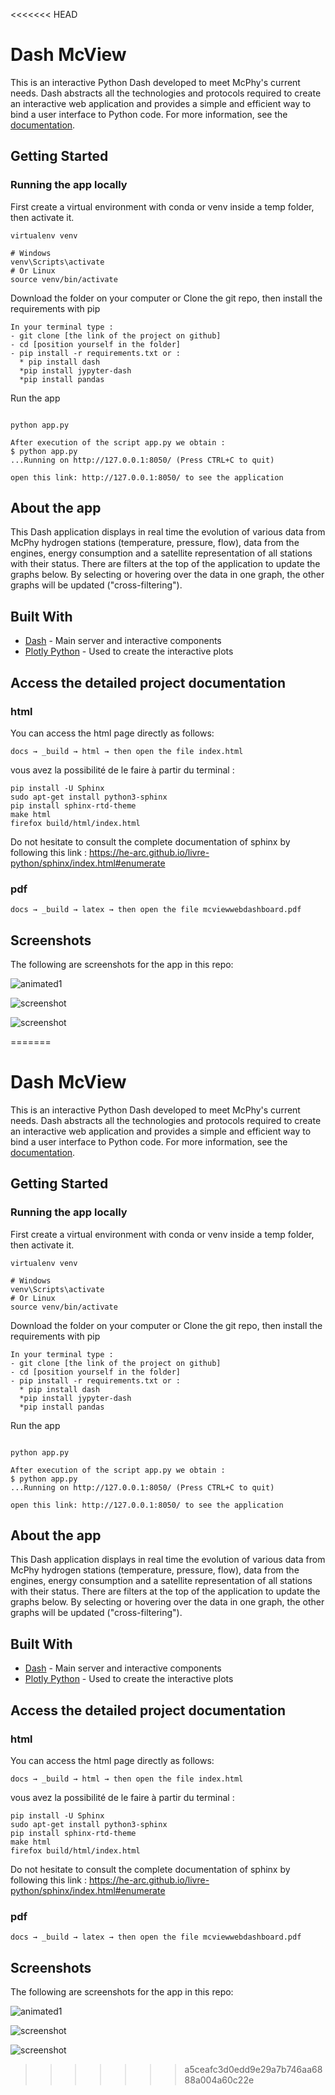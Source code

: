 <<<<<<< HEAD
# Dash McView

This is an interactive Python Dash developed to meet McPhy's current needs.
Dash abstracts all the technologies and protocols required to create an interactive web application and provides a simple and efficient way to bind a user interface to Python code. For more information, see the [documentation](https://plot.ly/dash).

## Getting Started

### Running the app locally

First create a virtual environment with conda or venv inside a temp folder, then activate it.

```
virtualenv venv

# Windows
venv\Scripts\activate
# Or Linux
source venv/bin/activate

```
Download the folder on your computer or
Clone the git repo, then install the requirements with pip

```
In your terminal type :
- git clone [the link of the project on github]
- cd [position yourself in the folder]
- pip install -r requirements.txt or :
  * pip install dash
  *pip install jypyter-dash
  *pip install pandas

```

Run the app

```

python app.py

After execution of the script app.py we obtain :
$ python app.py
...Running on http://127.0.0.1:8050/ (Press CTRL+C to quit)

open this link: http://127.0.0.1:8050/ to see the application

```

## About the app

This Dash application displays in real time the evolution of various data from McPhy hydrogen stations (temperature, pressure, flow), data from the engines, energy consumption and a satellite representation of all stations with their status. There are filters at the top of the application to update the graphs below. By selecting or hovering over the data in one graph, the other graphs will be updated ("cross-filtering").

## Built With

- [Dash](https://dash.plot.ly/) - Main server and interactive components
- [Plotly Python](https://plot.ly/python/) - Used to create the interactive plots


## Access the detailed project documentation

### html
You can access the html page directly as follows:
```
docs → _build → html → then open the file index.html
```

vous avez la possibilité de le faire à partir du terminal :
```
pip install -U Sphinx
sudo apt-get install python3-sphinx
pip install sphinx-rtd-theme
make html
firefox build/html/index.html
```
Do not hesitate to consult the complete documentation of sphinx by following this link : https://he-arc.github.io/livre-python/sphinx/index.html#enumerate 

### pdf
```
docs → _build → latex → then open the file mcviewwebdashboard.pdf
```


## Screenshots

The following are screenshots for the app in this repo:

![animated1](/home/ismael/Bureau/plotly/McView_WebDashboard/assets/cap1.png)

![screenshot](/home/ismael/Bureau/plotly/McView_WebDashboard/assets/cap3.png)

![screenshot](/home/ismael/Bureau/plotly/McView_WebDashboard/assets/cap2.png)

=======
# Dash McView

This is an interactive Python Dash developed to meet McPhy's current needs.
Dash abstracts all the technologies and protocols required to create an interactive web application and provides a simple and efficient way to bind a user interface to Python code. For more information, see the [documentation](https://plot.ly/dash).

## Getting Started

### Running the app locally

First create a virtual environment with conda or venv inside a temp folder, then activate it.

```
virtualenv venv

# Windows
venv\Scripts\activate
# Or Linux
source venv/bin/activate

```
Download the folder on your computer or
Clone the git repo, then install the requirements with pip

```
In your terminal type :
- git clone [the link of the project on github]
- cd [position yourself in the folder]
- pip install -r requirements.txt or :
  * pip install dash
  *pip install jypyter-dash
  *pip install pandas

```

Run the app

```

python app.py

After execution of the script app.py we obtain :
$ python app.py
...Running on http://127.0.0.1:8050/ (Press CTRL+C to quit)

open this link: http://127.0.0.1:8050/ to see the application

```

## About the app

This Dash application displays in real time the evolution of various data from McPhy hydrogen stations (temperature, pressure, flow), data from the engines, energy consumption and a satellite representation of all stations with their status. There are filters at the top of the application to update the graphs below. By selecting or hovering over the data in one graph, the other graphs will be updated ("cross-filtering").

## Built With

- [Dash](https://dash.plot.ly/) - Main server and interactive components
- [Plotly Python](https://plot.ly/python/) - Used to create the interactive plots


## Access the detailed project documentation

### html
You can access the html page directly as follows:
```
docs → _build → html → then open the file index.html
```

vous avez la possibilité de le faire à partir du terminal :
```
pip install -U Sphinx
sudo apt-get install python3-sphinx
pip install sphinx-rtd-theme
make html
firefox build/html/index.html
```
Do not hesitate to consult the complete documentation of sphinx by following this link : https://he-arc.github.io/livre-python/sphinx/index.html#enumerate 

### pdf
```
docs → _build → latex → then open the file mcviewwebdashboard.pdf
```


## Screenshots

The following are screenshots for the app in this repo:

![animated1](/home/ismael/Bureau/plotly/McView_WebDashboard/assets/cap1.png)

![screenshot](/home/ismael/Bureau/plotly/McView_WebDashboard/assets/cap3.png)

![screenshot](/home/ismael/Bureau/plotly/McView_WebDashboard/assets/cap2.png)

>>>>>>> a5ceafc3d0edd9e29a7b746aa6888a004a60c22e
